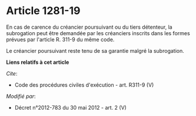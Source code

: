 # Article 1281-19

En cas de carence du créancier poursuivant ou du tiers détenteur, la subrogation peut être demandée par les créanciers
inscrits dans les formes prévues par l'article R. 311-9 du même code. 

Le créancier poursuivant reste tenu de sa garantie malgré la subrogation.

**Liens relatifs à cet article**

_Cite_:

  - Code des procédures civiles d'exécution - art. R311-9 (V)

_Modifié par_:

  - Décret n°2012-783 du 30 mai 2012 - art. 2 (V)
